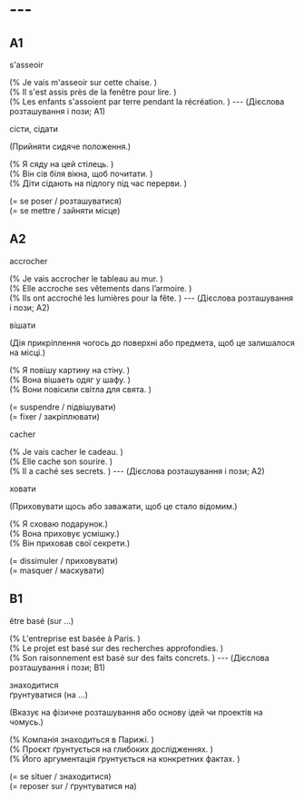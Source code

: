 # ---



## A1



s'asseoir

(% Je vais m'asseoir sur cette chaise. )  
(% Il s'est assis près de la fenêtre pour lire. )  
(% Les enfants s'assoient par terre pendant la récréation. ) --- (Дієслова розташування і пози; A1)

сісти, сідати

(Прийняти сидяче положення.)

(% Я сяду на цей стілець. )  
(% Він сів біля вікна, щоб почитати. )  
(% Діти сідають на підлогу під час перерви. )

(= se poser / розташуватися)  
(= se mettre / зайняти місце)



## A2



accrocher

(% Je vais accrocher le tableau au mur. )  
(% Elle accroche ses vêtements dans l’armoire. )  
(% Ils ont accroché les lumières pour la fête. ) --- (Дієслова розташування і пози; A2)

вішати

(Дія прикріплення чогось до поверхні або предмета, щоб це залишалося на місці.)

(% Я повішу картину на стіну. )  
(% Вона вішаеть одяг у шафу. )  
(% Вони повісили світла для свята. )

(= suspendre / підвішувати)  
(= fixer / закріплювати)  



cacher

(% Je vais cacher le cadeau. )  
(% Elle cache son sourire. )  
(% Il a caché ses secrets. ) --- (Дієслова розташування і пози; A2)

ховати

(Приховувати щось або заважати, щоб це стало відомим.)

(% Я сховаю подарунок.)  
(% Вона приховує усмішку.)  
(% Він приховав свої секрети.)

(= dissimuler / приховувати)  
(= masquer / маскувати)  



## B1



être basé (sur ...)

(% L'entreprise est basée à Paris. )  
(% Le projet est basé sur des recherches approfondies. )  
(% Son raisonnement est basé sur des faits concrets. ) --- (Дієслова розташування і пози; B1)

знаходитися  
ґрунтуватися (на ...)

(Вказує на фізичне розташування або основу ідей чи проектів на чомусь.)

(% Компанія знаходиться в Парижі. )  
(% Проєкт ґрунтується на глибоких дослідженнях. )  
(% Його аргументація ґрунтується на конкретних фактах. )

(= se situer / знаходитися)  
(= reposer sur / ґрунтуватися на)



##